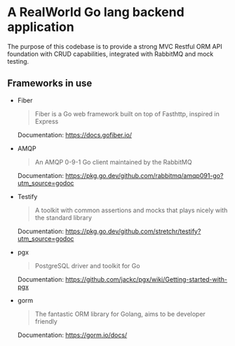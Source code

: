 # A RealWorld Go lang backend application
The purpose of this codebase is to provide a strong MVC Restful ORM API foundation with CRUD capabilities, integrated with RabbitMQ and mock testing. 

## Frameworks in use

- Fiber
  > Fiber is a Go web framework built on top of Fasthttp, inspired in Express
  
  Documentation: https://docs.gofiber.io/
  
- AMQP
  > An AMQP 0-9-1 Go client maintained by the RabbitMQ

  Documentation: https://pkg.go.dev/github.com/rabbitmq/amqp091-go?utm_source=godoc
  
- Testify
  > A toolkit with common assertions and mocks that plays nicely with the standard library

  Documentation: https://pkg.go.dev/github.com/stretchr/testify?utm_source=godoc

- pgx
  > PostgreSQL driver and toolkit for Go

  Documentation: https://github.com/jackc/pgx/wiki/Getting-started-with-pgx

- gorm
  > The fantastic ORM library for Golang, aims to be developer friendly

  Documentation: https://gorm.io/docs/
